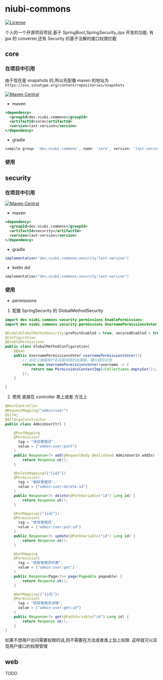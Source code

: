 # niubi-commons
[![License](https://img.shields.io/badge/License-Apache%202.0-blue.svg)](LICENSE)

个人的一个开源项目项目,基于 SpringBoot,SpringSecurity,Jpa 开发的功能.
有 jpa 的 converter,还有 Security 的基于注解的接口权限拦截
## core
### 在项目中引用
由于现在是 snapshots 的,所以先配置 maven 的地址为 `https://oss.sonatype.org/content/repositories/snapshots`

[![Maven Central](https://maven-badges.herokuapp.com/maven-central/dev.niubi.commons/core/badge.svg)](https://maven-badges.herokuapp.com/maven-central/dev.niubi.commons/core)
* maven
```xml
<dependency>
  <groupId>dev.niubi.commons</groupId>
  <artifactId>core</artifactId>
  <version>last-version</version>
</dependency>
```
* gradle
```groovy
compile group: 'dev.niubi.commons', name: 'core', version: 'last-version'
```
### 使用
## security
### 在项目中引用
[![Maven Central](https://maven-badges.herokuapp.com/maven-central/dev.niubi.commons/security/badge.svg)](https://maven-badges.herokuapp.com/maven-central/dev.niubi.commons/security)
* maven
```xml
<dependency>
  <groupId>dev.niubi.commons</groupId>
  <artifactId>security</artifactId>
  <version>last-version</version>
</dependency>
```
* gradle
```groovy
implementation('dev.niubi.commons:security:last-version')
```
* kotlin dsl
```kotlin
implementation("dev.niubi.commons:security:last-version")
```
### 使用
* permissions
1. 配置 SpringSecurity 的 GlobalMethodSecurity
```java
import dev.niubi.commons.security.permissions.EnablePermissions;
import dev.niubi.commons.security.permissions.UsernamePermissionsVoter;

@EnableGlobalMethodSecurity(prePostEnabled = true, securedEnabled = true)
@Configuration
@EnablePermissions
public class GlobalMethodConfiguration{
    @Bean
    public UsernamePermissionsVoter usernamePermissionsVoter(){
        // 自定义根据用户名加载权限的加载器，建议缓存权限
        return new UsernamePermissionsVoter(username -> {
            return new PermissionsContextImpl(Collections.emptySet());
        });
    }

}
```
2. 使用
直接在 controller 类上或者 方法上
```java
@RestController
@RequestMapping("admin/user")
@Slf4j
@AllArgsConstructor
public class AdminUserCtrl {

    @PostMapping
    @Permission(
      tag = "添加管理员",
      value = {"admin:user:post"}
    )
    public Response<?> add(@RequestBody @Validated AdminUserIn addIn) {
        return Response.ok();
    }

    @DeleteMapping({"{id}"})
    @Permission(
      tag = "删除管理员",
      value = {"admin:user:delete:id"}
    )
    public Response<?> delete(@PathVariable("id") Long id) {
        return Response.ok();
    }

    @PutMapping({"{id}"})
    @Permission(
      tag = "修改管理员",
      value = {"admin:user:put:id"}
    )
    public Response<?> update(@PathVariable("id") Long id) {
        return Response.ok();
    }

    @GetMapping
    @Permission(
      tag = "获取管理员列表",
      value = {"admin:user:get"}
    )
    public Response<Page<?>> page(Pageable pageable) {
        return Response.ok();
    }

    @GetMapping({"{id}"})
    @Permission(
      tag = "获取管理员详情",
      value = {"admin:user:get:id"}
    )
    public Response<?> get(@PathVariable("id") Long id) {
        return Response.ok();
    }
}
```
如果不想用户访问需要权限的话,则不需要在方法或者类上加上权限.
这样就可以实现用户接口的权限管理
## web
TODO